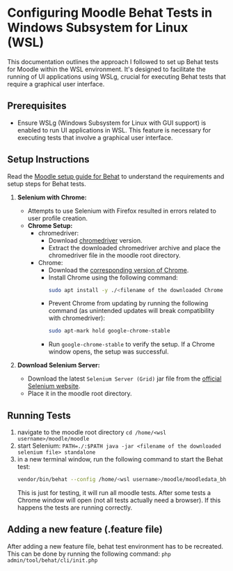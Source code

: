 # Configuring Moodle Behat Tests in Windows Subsystem for Linux (WSL)

This documentation outlines the approach I followed to set up Behat tests for Moodle within the WSL environment. It's designed to facilitate the running of UI applications using WSLg, crucial for executing Behat tests that require a graphical user interface.

## Prerequisites
- Ensure WSLg (Windows Subsystem for Linux with GUI support) is enabled to run UI applications in WSL. This feature is necessary for executing tests that involve a graphical user interface.

## Setup Instructions
Read the [Moodle setup guide for Behat](https://moodledev.io/general/development/tools/behat/running) to understand the requirements and setup steps for Behat tests.

1. **Selenium with Chrome:**
    - Attempts to use Selenium with Firefox resulted in errors related to user profile creation.
    - **Chrome Setup:**
        - chromedriver:
            - Download [chromedriver](https://getwebdriver.com/chromedriver#stable) version.
            - Extract the downloaded chromedriver archive and place the chromedriver file in the moodle root directory.
        - Chrome:
            - Download the [corresponding version of Chrome](http://mirror.cs.uchicago.edu/google-chrome/pool/main/g/google-chrome-stable/).
            - Install Chrome using the following command:
                ```bash
                sudo apt install -y ./<filename of the downloaded Chrome package>
                ```
            - Prevent Chrome from updating by running the following command (as unintended updates will break compatibility with chromedriver):
                ```bash
                sudo apt-mark hold google-chrome-stable
                ```
            - Run `google-chrome-stable` to verify the setup. If a Chrome window opens, the setup was successful.

2. **Download Selenium Server:**
    - Download the latest `Selenium Server (Grid)` jar file from the [official Selenium website](https://www.selenium.dev/downloads/).
    - Place it in the moodle root directory.

## Running Tests

1) navigate to the moodle root directory `cd /home/<wsl username>/moodle/moodle`
2) start Selenium: `PATH=./:$PATH java -jar <filename of the downloaded selenium file> standalone`
3) in a new terminal window, run the following command to start the Behat test:
    ```bash
    vendor/bin/behat --config /home/<wsl username>/moodle/moodledata_bht/behatrun/behat/behat.yml --profile chrome
    ```
   This is just for testing, it will run all moodle tests. After some tests a Chrome window will open (not all tests actually need
   a browser). If this happens the tests are running correctly.

## Adding a new feature (.feature file)
After adding a new feature file, behat test environment has to be recreated. This can be done by running the following command:
`php admin/tool/behat/cli/init.php`